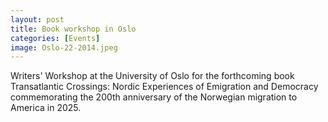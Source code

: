 ```yaml
---
layout: post
title: Book workshop in Oslo
categories: [Events]
image: Oslo-22-2014.jpeg
---
```

Writers' Workshop at the University of Oslo for the forthcoming book Transatlantic Crossings: Nordic Experiences of Emigration and Democracy commemorating the 200th anniversary of the Norwegian migration to America in 2025.

